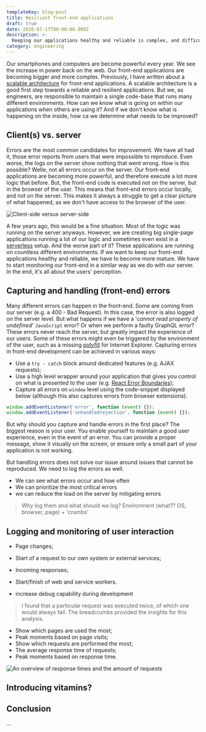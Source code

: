 ```yaml
---
templateKey: blog-post
title: Resilient front-end applications
draft: true
date: 2020-07-17T00:00:00.000Z
description: >-
  Keeping our applications healthy and reliable is complex, and difficult to achieve
category: engineering
---
```


Our smartphones and computers are become powerful every year. We see the increase in power back on the web. Our front-end applications are becoming bigger and more complex. Previously, I have written about a [scalable architecture](/writing/scalable-front-end-architecture/) for front-end applications. A scalable architecture is a good first step towards a reliable and resilient applications. But we, as engineers, are responsible to maintain a single code-base that runs many different environments. How can we know what is going on within our applications when others are using it? And if we don't know what is happening on the inside, how ca we determine what needs to be improved?

## Client(s) vs. server

Errors are the most common candidates for improvement. We have all had it, those error reports from users that were impossible to reproduce. Even worse, the logs on the server show nothing that went wrong. How is this possible? Welle, not all errors occur on the server. Our front-end applications are becoming more powerful, and therefore execute a lot more logic that before. But, the front-end code is executed not on the server, but in the browser of the user. This means that front-end errors occur locally, and not on the server. This makes it always a struggle to get a clear picture of what happened, as we don't have access to the browser of the user.

![Client-side versus server-side](/img/client-vs-server.png 'Client-side versus server-side')

A few years ago, this would be a fine situation. Most of the logic was running on the server anyways. However, we are creating big single-page applications running a lot of our logic and sometimes even exist in a [serverless](https://serverless.com/) setup. And the worse part of it? These applications are running on countless different environments. If we want to keep our front-end applications healthy and reliable, we have to become more mature. We have to start monitoring our front-end in a similar way as we do with our server. In the end, it's all about the users' perception.

## Capturing and handling (front-end) errors

Many different errors can happen in the front-end. Some are coming from our server (e.g. a 400 - Bad Request). In this case, the error is also logged on the server level. But what happens if we have a '_cannot read property of undefined_' `JavaScript` error? Or when we perform a faulty GraphQL error? These errors never reach the server, but greatly impact the experience of our users. Some of these errors might even be triggered by the environment of the user, such as a missing [polyfill](https://developer.mozilla.org/en-US/docs/Glossary/Polyfill) for Internet Explorer. Capturing errors in front-end development can be achieved in various ways:

- Use a `try - catch` block around dedicated features (e.g. AJAX requests);
- Use a high level wrapper around your application that gives you control on what is presented to the user (e.g. [React Error Boundaries](https://reactjs.org/docs/error-boundaries.html));
- Capture all errors on `window` level using the code-snippet displayed below (although this also captures errors from browser extensions).

```js
window.addEventListener('error', function (event) {});
window.addEventListener('unhandledrejection', function (event) {});
```

But why should you capture and handle errors in the first place? The biggest reason is your user. You enable yourself to maintain a good user experience, even in the event of an error. You can provide a proper message, show it visually on the screen, or ensure only a small part of your application is not working.

But handling errors does not solve our issue around issues that cannot be reproduced. We need to log the errors as well.

- We can see what errors occur and how often
- We can prioritize the most critical errors
- we can reduce the load on the server by mitigating errors

> Why log them and what should we log? Environment (what?? OS, browser, page) + 'crumbs'

## Logging and monitoring of user interaction

- Page changes;
- Start of a request to our own system or external services;
- Incoming responses;
- Start/finish of web and service workers.

- increase debug capability during development

> I found that a particular request was executed twice, of which one would always fail. The breadcrumbs provided the insights for this analysis.

- Show which pages are used the most;
- Peak moments based on page visits;
- Show which requests are performed the most;
- The average response time of requests;
- Peak moments based on response time.

![An overview of response times and the amount of requests](/img/request-times.png 'An overview of response times and the amount of requests')

## Introducing vitamins?

## Conclusion

...
